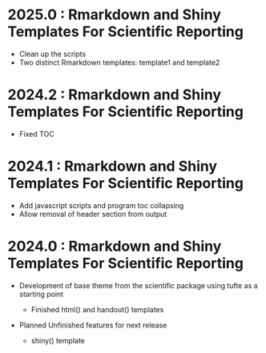 # 2025.0 : Rmarkdown and Shiny Templates For Scientific Reporting

 - Clean up the scripts
 - Two distinct Rmarkdown templates: template1 and template2

# 2024.2 : Rmarkdown and Shiny Templates For Scientific Reporting

 - Fixed TOC

 
# 2024.1 : Rmarkdown and Shiny Templates For Scientific Reporting

 - Add javascript scripts and program toc collapsing
 - Allow removal of header section from output

# 2024.0 : Rmarkdown and Shiny Templates For Scientific Reporting

- Development of base theme from the scientific package using tufte as a starting point
  - Finished html() and handout() templates

- Planned Unfinished features for next release
  - shiny() template
